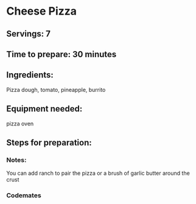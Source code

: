 # Cheese Pizza

## Servings: 7

## Time to prepare: 30 minutes

## Ingredients:
Pizza dough, tomato, pineapple, burrito

## Equipment needed:
pizza oven

## Steps for preparation:



### Notes:
You can add ranch to pair the pizza or a brush of garlic butter around the crust


### Codemates #
